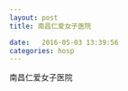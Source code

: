 ```yaml
--- 
layout: post 
title: 南昌仁爱女子医院

date:   2016-05-03 13:39:56 
categories: hosp 
--- 
```

   
南昌仁爱女子医院
